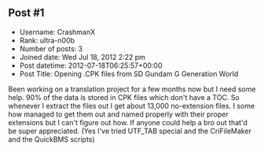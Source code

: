 ## Post #1
- Username: CrashmanX
- Rank: ultra-n00b
- Number of posts: 3
- Joined date: Wed Jul 18, 2012 2:22 pm
- Post datetime: 2012-07-18T06:25:57+00:00
- Post Title: Opening .CPK files from SD Gundam G Generation World

Been working on a translation project for a few months now but I need some help. 
90% of the data is stored in CPK files which don't have a TOC. So whenever I extract the files out I get about 13,000 no-extension files. I some how managed to get them out and named properly with their proper extensions but I can't figure out how. If anyone could help a bro out that'd be super appreciated. (Yes I've tried UTF_TAB special and the CriFileMaker and the QuickBMS scripts)
